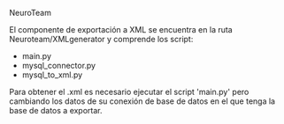 NeuroTeam


El componente de exportación a XML se encuentra en la ruta Neuroteam/XMLgenerator y comprende los script:
- main.py
- mysql_connector.py
- mysql_to_xml.py

Para obtener el .xml es necesario ejecutar el script 'main.py' pero cambiando los datos de su conexión de base de datos en el que tenga la base de datos a exportar.

